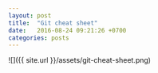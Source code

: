 ```yaml
---
layout: post
title:  "Git cheat sheet"
date:   2016-08-24 09:21:26 +0700
categories: posts
---
```

![]({{ site.url }}/assets/git-cheat-sheet.png)
